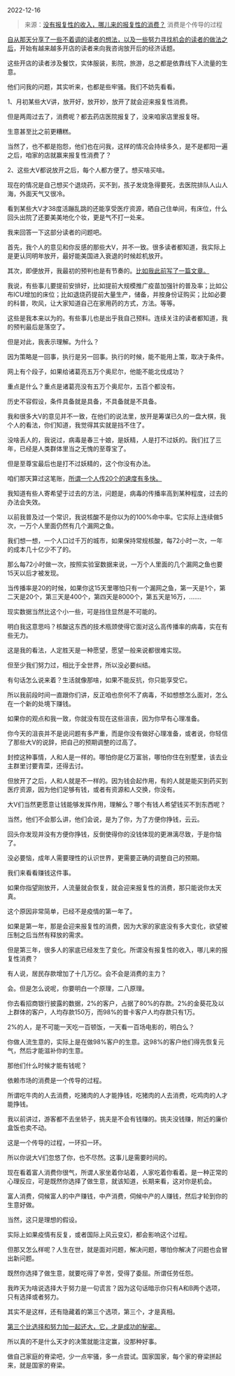 2022-12-16

> 来源：[没有报复性的收入，哪儿来的报复性的消费？](http://mp.weixin.qq.com/s?__biz=MzU0MjYwNDU2Mw==&mid=2247509152&idx=1&sn=8015a1045de0b513a30f12d0520b9af8&chksm=fb1ac8dccc6d41ca0b9d5e065d8c793de440e7f6eb261db0c301999155c4c01bc148ca347c14&scene=27#wechat_redirect)
> 消费是个传导的过程

[自从那天分享了一些不着调的读者的想法，以及一些努力寻找机会的读者的做法之后](http://mp.weixin.qq.com/s?__biz=MzU0MjYwNDU2Mw==&mid=2247509118&idx=1&sn=aca77ecf564bf034f308e7e962c066e1&chksm=fb1ac802cc6d411439307b61d06a9e1b4a0fc3572d45bf2e962011870cc92d5d3192ef76e9ba&scene=21#wechat_redirect)，开始有越来越多开店的读者来向我咨询放开后的经济话题。  

这些开店的读者涉及餐饮，实体服装，影院，旅游，总之都是依靠线下人流量的生意。  

他们问我的问题，其实听来，也都是些牢骚。我们不妨先看看。  

1、月初某些大V讲，放开好，放开妙，放开了就会迎来报复性消费。  

但是两周过去了，消费呢？都去药店医院报复了，没来咱家店里报复呀。  

生意甚至比之前更糟糕。  

当然了，也不都是抱怨，他们也在问我，这样的情况会持续多久，是不是都阳一遍之后，咱家的店就赢来报复性消费了？

2、这些大V都说放开之后，每个人都方便了。想买啥买啥。

现在的情况是自己想买个退烧药，买不到，孩子发烧急得要死，去医院排队人山人海，外面天气又很冷。  

看到某些大V才38度活蹦乱跳的还能享受医疗资源，晒自己住单间，有床位，什么回头出院了还要美美地化个妆，更是气不打一处来。

我来回答一下这部分读者的问题吧。  

首先，我个人的意见和你反感的那些大V，并不一致。很多读者都知道，我实际上是更认同明年放开，最好能美国进入衰退的时候趁机放开。

其次，即便放开，我最初的预判也是有节奏的。[比如我此前写了一篇文章。](http://mp.weixin.qq.com/s?__biz=MzU3NDc5Nzc0NQ==&mid=2247521439&idx=2&sn=eeae3ad8920b4f1e75e322e4f7b25cfd&chksm=fd2e3641ca59bf57c00b374f6ac138a84bc1779fd6b86dca44e68acc7437433335fdf9f87bc2&scene=21#wechat_redirect)  

我说，有些事儿要提前安排好，比如提前大规模推广疫苗加强针的普及率；比如公布ICU增加的床位；比如退烧药提前大量生产，储备，并按身份证购买；比如必要的科普，吹风，让大家知道自己在家用药的方式，方法。等等。

这些是我本来以为的。有些事儿也是出乎我自己预料。连续关注的读者都知道，我的预判最后是落空了。

但是对此，我表示理解。为什么？  

因为策略是一回事，执行是另一回事。执行的时候，能不能用上策，取决于条件。  

网上有个段子，如果给诸葛亮五万个奥尼尔，他能不能北伐成功？  

重点是什么？重点是诸葛亮没有五万个奥尼尔，五百个都没有。  

历史不容假设，条件具备就是具备，不具备就是不具备。  

我和很多大V的意见并不一致，在他们的说法里，放开是筹谋已久的一盘大棋，我个人的看法，你们知道，我觉得其实就是挡不住了。

没啥丢人的，我说过，病毒是春三十娘，是妖精，人是打不过妖的。我们扛了三年，已经是人类群体里当之无愧的至尊宝了。  

但是至尊宝最后也是打不过妖精的，这个你没有办法。  

咱们那天算过这笔账，[所谓一个人传20个的速度有多快。](http://mp.weixin.qq.com/s?__biz=MzU0MjYwNDU2Mw==&mid=2247509124&idx=1&sn=9c7c41947644c9e92f522c6009dee681&chksm=fb1ac8f8cc6d41ee58080eae31638184e81c5b47060046c1c2e975d4883b5bac23b345c79d99&scene=21#wechat_redirect)

我知道有些人寄希望于过去的方法，问题是，病毒的传播率高到某种程度，过去的办法会失效。

以前我普及过一个常识，我说核酸不是你以为的100%命中率。它实际上连续做5次，一万个人里面仍然有几个漏网之鱼。  

我们想一想，一个人口过千万的城市，如果保持常规核酸，每72小时一次，一年的成本几十亿少不了的。

那么每72小时做一次，按照实验室数据来说，一万个人里面的几个漏网之鱼也要15天以后才被发现。  

当传播率是20的时候，如果你这15天里哪怕只有一个漏网之鱼，第一天是1个，第二天是20个，第三天是400个，第四天是8000个，第五天是16万，.......

现实数据当然比这个小一些，可是挡住显然是不可能的。

明白我这意思吗？核酸这东西的技术瓶颈使得它面对这么高传播率的病毒，实在有些无力。  

这是我的看法，人定胜天是一种愿望，愿望一般来说都很难实现。  

但至少我们努力过，相比于全世界，所以没必要纠结。  

有句话怎么说来着？生活就像那啥，如果不能反抗，你只能享受它。

所以我前段时间一直跟你们讲，反正咱也奈何不了病毒，不如想想怎么面对，怎么在一个新的处境下赚钱。  

如果你的观点和我一致，你就没有现在这些沮丧，因为你早有心理准备。  

你今天的沮丧并不是说问题有多严重，而是你没有做好心理准备，或者说，你轻信了那些大V的说辞，把自己的预期调整的过高了。  

封控这种事情，人和人是一样的。哪怕你是亿万富翁，哪怕你住在别墅里，该去业主群里讨要青菜，还得去讨。  

但放开了之后，人和人就是不一样的。因为钱会起作用，有的人就是能买到药买到医疗资源，因为他们足够有钱，或者有资源和人交换，你没有。

大V们当然更愿意让钱能够发挥作用，理解么？哪个有钱人希望钱买不到东西呢？  

当然，他们不会那么讲，他们会说，是为了你，为了方便你挣钱，云云。

回头你发现并没有方便你挣钱，反倒使得你的没钱体现的更淋漓尽致，于是你恼了。

没必要恼，成年人需要理性的认识世界，更需要正确的调整自己的预期。

我们来看看赚钱这件事。  

如果你指望刚放开，人流量就会恢复，就会迎来报复性的消费，那只能说你太天真。  

这个原因非常简单，已经不是疫情的第一年了。  

如果是第一年，那是会迎来报复性的消费，因为大家的家底没有多大变化，欲望被压制之后当然有释放的需求。  

但是第三年，很多人的家底已经发生了变化。所谓没有报复性的收入，哪儿来的报复性消费？

有人说，居民存款增加了十几万亿。会不会是消费的主力？

会。但是怎么说呢，你要明白一个原理，二八原理。

你去看招商银行披露的数据，2%的客户，占据了80%的存款。2%的金葵花及以上群体的客户，人均存款150万，而98%的普卡客户人均存款只有1万。  

2%的人，是不可能一天吃一百顿饭，一天看一百场电影的，明白么？  

你做人流生意的，实际上是在做98%客户的生意。这98%的客户他们得先恢复元气，然后才能滋补你的生意。  

那他们什么时候才能有钱呢？  

依赖市场的消费是一个传导的过程。  

所谓吃牛肉的人去消费，吃猪肉的人才能挣钱，吃猪肉的人去消费，吃鸡肉的人才能挣钱。

我以前讲过，游客都不去坐轿子，挑夫是不会有钱赚的。挑夫没钱赚，附近的廉价盒饭也卖不动。  

这是一个传导的过程，一环扣一环。  

所以你说大V们忽悠了你，也不尽然。这事儿是需要时间的。  

现在看着富人消费你很气，所谓人家坐着你站着，人家吃着你看着。是一种正常的心理反应，可是既然你选择了做生意，就该知道，长期来看，这对你是机会。

富人消费，伺候富人的中产赚钱，中产消费，伺候中产的人赚钱，然后才轮到你的生意好做。  

当然，这只是理想的假设。  

实际上如果疫情有反复，或者国际上风云变幻，都会影响这个过程。  

但那又怎么样呢？人生在世，就是面对问题，解决问题，哪怕你解决了问题也会冒出新问题。  

既然你选择了做生意，就要吃得了辛苦，受得了委屈。所谓任劳任怨。  

我昨天为啥说选择大于努力是一句谎言？因为这句话暗示你只有A和B两个选项，只有选择或者努力。  

其实不是这样，还有隐藏着的第三个选项，第三个，才是真相。

[第三个比选择和努力加一起还大，它，才是成功的秘密。  
](http://mp.weixin.qq.com/s?__biz=MzU3NDc5Nzc0NQ==&mid=2247521445&idx=1&sn=1b1da97686b397bd632dc086b02bcf18&chksm=fd2e367bca59bf6d71fe541c3fe3ebf0ffa5fb45f64ec3c67b737b454ad858c980d30a124b15&scene=21#wechat_redirect)

所以真的不是什么天才的决策就能注定赢，没那种好事。  

做自己家庭的脊梁吧，少一点牢骚，多一点尝试。国家国家，每个家的脊梁拼起来，就是国家的脊梁。

